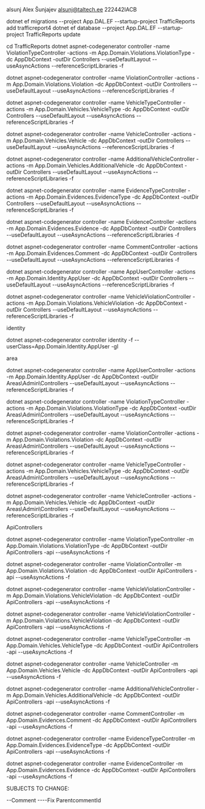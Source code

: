 alsunj
Alex Šunjajev
alsunj@taltech.ee
222442IACB

dotnet ef migrations   --project App.DAL.EF --startup-project TrafficReports add trafficreport4
dotnet ef database  --project App.DAL.EF --startup-project TrafficReports update

cd TrafficReports 
dotnet aspnet-codegenerator controller -name ViolationTypeController     -actions -m  App.Domain.Violations.ViolationType       -dc AppDbContext -outDir Controllers --useDefaultLayout --useAsyncActions --referenceScriptLibraries -f

dotnet aspnet-codegenerator controller -name ViolationController        -actions -m  App.Domain.Violations.Violation        -dc AppDbContext -outDir Controllers --useDefaultLayout --useAsyncActions --referenceScriptLibraries -f

dotnet aspnet-codegenerator controller -name VehicleTypeController      -actions -m  App.Domain.Vehicles.VehicleType        -dc AppDbContext -outDir Controllers --useDefaultLayout --useAsyncActions --referenceScriptLibraries -f

dotnet aspnet-codegenerator controller -name VehicleController      -actions -m  App.Domain.Vehicles.Vehicle        -dc AppDbContext -outDir Controllers --useDefaultLayout --useAsyncActions --referenceScriptLibraries -f

dotnet aspnet-codegenerator controller -name AdditionalVehicleController      -actions -m  App.Domain.Vehicles.AdditionalVehicle        -dc AppDbContext -outDir Controllers --useDefaultLayout --useAsyncActions --referenceScriptLibraries -f

dotnet aspnet-codegenerator controller -name EvidenceTypeController      -actions -m  App.Domain.Evidences.EvidenceType        -dc AppDbContext -outDir Controllers --useDefaultLayout --useAsyncActions --referenceScriptLibraries -f

dotnet aspnet-codegenerator controller -name EvidenceController      -actions -m  App.Domain.Evidences.Evidence       -dc AppDbContext -outDir Controllers --useDefaultLayout --useAsyncActions --referenceScriptLibraries -f

dotnet aspnet-codegenerator controller -name CommentController      -actions -m  App.Domain.Evidences.Comment        -dc AppDbContext -outDir Controllers --useDefaultLayout --useAsyncActions --referenceScriptLibraries -f

dotnet aspnet-codegenerator controller -name AppUserController        -actions -m  App.Domain.Identity.AppUser      -dc AppDbContext -outDir Controllers --useDefaultLayout --useAsyncActions --referenceScriptLibraries -f

dotnet aspnet-codegenerator controller -name VehicleViolationController        -actions -m  App.Domain.Violations.VehicleViolation        -dc AppDbContext -outDir Controllers --useDefaultLayout --useAsyncActions --referenceScriptLibraries -f

identity

dotnet aspnet-codegenerator controller identity -f --userClass=App.Domain.Identity.AppUser -gl

area

dotnet aspnet-codegenerator controller -name AppUserController        -actions -m  App.Domain.Identity.AppUser      -dc AppDbContext -outDir Areas\Admin\Controllers --useDefaultLayout --useAsyncActions --referenceScriptLibraries -f

dotnet aspnet-codegenerator controller -name ViolationTypeController     -actions -m  App.Domain.Violations.ViolationType -dc AppDbContext -outDir Areas\Admin\Controllers  --useDefaultLayout --useAsyncActions --referenceScriptLibraries -f

dotnet aspnet-codegenerator controller -name ViolationController     -actions -m  App.Domain.Violations.Violation -dc AppDbContext -outDir Areas\Admin\Controllers  --useDefaultLayout --useAsyncActions --referenceScriptLibraries -f

dotnet aspnet-codegenerator controller -name VehicleTypeController     -actions -m  App.Domain.Vehicles.VehicleType -dc AppDbContext -outDir Areas\Admin\Controllers  --useDefaultLayout --useAsyncActions --referenceScriptLibraries -f

dotnet aspnet-codegenerator controller -name VehicleController     -actions -m  App.Domain.Vehicles.Vehicle -dc AppDbContext -outDir Areas\Admin\Controllers  --useDefaultLayout --useAsyncActions --referenceScriptLibraries -f


ApiControllers

dotnet aspnet-codegenerator controller -name ViolationTypeController   -m  App.Domain.Violations.ViolationType       -dc AppDbContext -outDir ApiControllers -api --useAsyncActions -f

dotnet aspnet-codegenerator controller -name ViolationController   -m  App.Domain.Violations.Violation     -dc AppDbContext -outDir ApiControllers -api --useAsyncActions -f

dotnet aspnet-codegenerator controller -name VehicleViolationController   -m  App.Domain.Violations.VehicleViolation       -dc AppDbContext -outDir ApiControllers -api --useAsyncActions -f

dotnet aspnet-codegenerator controller -name VehicleViolationController   -m  App.Domain.Violations.VehicleViolation       -dc AppDbContext -outDir ApiControllers -api --useAsyncActions -f


dotnet aspnet-codegenerator controller -name VehicleTypeController   -m  App.Domain.Vehicles.VehicleType       -dc AppDbContext -outDir ApiControllers -api --useAsyncActions -f

dotnet aspnet-codegenerator controller -name VehicleController   -m  App.Domain.Vehicles.Vehicle       -dc AppDbContext -outDir ApiControllers -api --useAsyncActions -f

dotnet aspnet-codegenerator controller -name AdditionalVehicleController   -m  App.Domain.Vehicles.AdditionalVehicle       -dc AppDbContext -outDir ApiControllers -api --useAsyncActions -f


dotnet aspnet-codegenerator controller -name CommentController   -m  App.Domain.Evidences.Comment       -dc AppDbContext -outDir ApiControllers -api --useAsyncActions -f

dotnet aspnet-codegenerator controller -name EvidenceTypeController   -m  App.Domain.Evidences.EvidenceType      -dc AppDbContext -outDir ApiControllers -api --useAsyncActions -f

dotnet aspnet-codegenerator controller -name EvidenceController   -m  App.Domain.Evidences.Evidence     -dc AppDbContext -outDir ApiControllers -api --useAsyncActions -f














SUBJECTS TO CHANGE:

--Comment
----Fix ParentcommentId









